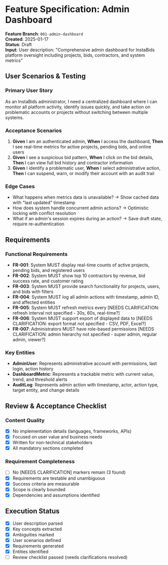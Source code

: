 # Feature Specification: Admin Dashboard

**Feature Branch**: `001-admin-dashboard`  
**Created**: 2025-01-17  
**Status**: Draft  
**Input**: User description: "Comprehensive admin dashboard for InstaBids platform oversight including projects, bids, contractors, and system metrics"

## User Scenarios & Testing

### Primary User Story
As an InstaBids administrator, I need a centralized dashboard where I can monitor all platform activity, identify issues quickly, and take action on problematic accounts or projects without switching between multiple systems.

### Acceptance Scenarios
1. **Given** I am an authenticated admin, **When** I access the dashboard, **Then** I see real-time metrics for active projects, pending bids, and online users
2. **Given** I see a suspicious bid pattern, **When** I click on the bid details, **Then** I can view full bid history and contractor information
3. **Given** I identify a problematic user, **When** I select administrative action, **Then** I can suspend, warn, or modify their account with an audit trail

### Edge Cases
- What happens when metrics data is unavailable? → Show cached data with "last updated" timestamp
- How does system handle concurrent admin actions? → Optimistic locking with conflict resolution
- What if an admin's session expires during an action? → Save draft state, require re-authentication

## Requirements

### Functional Requirements
- **FR-001**: System MUST display real-time counts of active projects, pending bids, and registered users
- **FR-002**: System MUST show top 10 contractors by revenue, bid success rate, and customer rating
- **FR-003**: System MUST provide search functionality for projects, users, and bids with filters
- **FR-004**: System MUST log all admin actions with timestamp, admin ID, and affected entities
- **FR-005**: System MUST refresh metrics every [NEEDS CLARIFICATION: refresh interval not specified - 30s, 60s, real-time?]
- **FR-006**: System MUST support export of displayed data to [NEEDS CLARIFICATION: export format not specified - CSV, PDF, Excel?]
- **FR-007**: Administrators MUST have role-based permissions [NEEDS CLARIFICATION: admin hierarchy not specified - super admin, regular admin, viewer?]

### Key Entities
- **AdminUser**: Represents administrative account with permissions, last login, action history
- **DashboardMetric**: Represents a trackable metric with current value, trend, and threshold alerts
- **AuditLog**: Represents admin action with timestamp, actor, action type, target entity, and change details

## Review & Acceptance Checklist

### Content Quality
- [x] No implementation details (languages, frameworks, APIs)
- [x] Focused on user value and business needs
- [x] Written for non-technical stakeholders
- [x] All mandatory sections completed

### Requirement Completeness
- [ ] No [NEEDS CLARIFICATION] markers remain (3 found)
- [x] Requirements are testable and unambiguous  
- [x] Success criteria are measurable
- [x] Scope is clearly bounded
- [x] Dependencies and assumptions identified

## Execution Status
- [x] User description parsed
- [x] Key concepts extracted
- [x] Ambiguities marked
- [x] User scenarios defined
- [x] Requirements generated
- [x] Entities identified
- [ ] Review checklist passed (needs clarifications resolved)